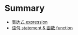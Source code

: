 # Summary

* [表达式 expression](README.md)
* [语句 statement & 函数 function](yu-ju-statement-and-hanshu-function.md)

